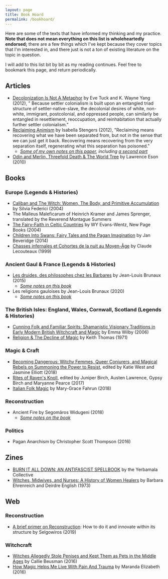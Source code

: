 ```yaml
---
layout: page
title: Book Hoard
permalink: /bookhoard/
---
```


Here are some of the texts that have informed my thinking and my practice. **Note that does not mean everything on this list is wholeheartedly endorsed;** there are a few things which I've kept because they cover topics that I'm interested in, and there just is not a ton of existing literature on the topic in question.

I will add to this list bit by bit as my reading continues. Feel free to bookmark this page, and return periodically.

## Articles

* [Decolonization Is Not A Metaphor](https://jps.library.utoronto.ca/index.php/des/article/view/18630) by Eve Tuck and K. Wayne Yang (2012), " Because settler colonialism is built upon an entangled triad structure of settler-native-slave, the decolonial desires of white, non-white, immigrant, postcolonial, and oppressed people, can similarly be entangled in resettlement, reoccupation, and reinhabitation that actually further settler colonialism."
* [Reclaiming Animism](https://www.e-flux.com/journal/36/61245/reclaiming-animism/) by Isabella Stengers (2012), "Reclaiming means recovering what we have been separated from, but not in the sense that we can just get it back. Recovering means recovering from the very separation itself, regenerating what this separation has poisoned."
     * *[Some of my own notes on this paper](/blog/2022/03/12/notes-on-isabelle-stengers-reclaiming-animism-part-one.html), including [a second part](/blog/2022/03/19/notes-on-isabelle-stengers-reclaiming-animism-part-two.html)*
* [Odin and Merlin, Threefold Death & The World Tree](https://www.jstor.org/stable/25735286?seq=1#metadata_info_tab_contents) by Lawrence Eson (2010)

## Books

### Europe (Legends & Histories)

* [Caliban and The Witch: Women, The Body, and Primitive Accumulation](https://www.akpress.org/catalog/product/view/id/789/s/calibanandthewitch/) by Silvia Federici (2004)
* The Malleus Maleficarum of Heinrich Kramer and James Sprenger, translated by the Reverend Montague Summers
* [The Fairy-Faith in Celtic Countries](https://www.gutenberg.org/files/34853/34853-h/34853-h.htm) by WY Evans-Wentz, New Page Books (2004)
* [Children Into Swans: Fairy Tales and the Pagan Imagination](https://www.jstor.org/stable/j.ctt14bs0gg) by Jan Beveridge (2014)
* [Chasses infernales et Cohortes de la nuit au Moyen-Âge](https://books.google.ca/books/about/Chasses_infernales_et_Cohortes_de_la_nui.html?id=i0rdDQAAQBAJ&redir_esc=y) by Claude Lecouteaux (1999)

### Ancient Gaul & France (Legends & Histories)

* [Les druides, des philosophes chez les Barbares](https://www.google.ca/books/edition/Les_druides/enT3rQEACAAJ?hl=fr) by Jean-Louis Brunaux (2015)
    * *[Some notes on this book](/blog/2021/09/23/druides-philosophes-chez-les-barbares-part-1.html)*
* Les religions gauloises by Jean-Louis Brunaux (2020)
    * *[Some notes on this book](/blog/2022/08/27/gaulish-religion-notes.html)*

### The British Isles: England, Wales, Cornwall, Scotland (Legends & Histories)

* [Cunning Folk and Familiar Spirits: Shamanistic Visionary Traditions in Early Modern British Witchcraft and Magic](https://books.google.ca/books/about/Cunning_Folk_and_Familiar_Spirits.html?id=qo0HmwvlS7gC&redir_esc=y) by Emma Wilby (2006)
* [Religion & The Decline of Magic](https://books.google.ca/books/about/Religion_and_the_decline_of_magic.html?id=7Ck3AQAAIAAJ&redir_esc=y) by Keith Thomas (1971)

### Magic & Craft

* [Becoming Dangerous: Witchy Femmes, Queer Conjurers, and Magical Rebels on Summoning the Power to Resist](https://www.goodreads.com/book/show/36555616-becoming-dangerous), edited by Katie West and Jasmine Elliott (2018)
* [Rites of Raven's Knoll](https://www.goodreads.com/book/show/34911233-rites-of-raven-s-knoll), edited by Juniper Birch, Austen Lawrence, Gypsy Birch and Maryanne Pearce (2017)
* [Italian Folk Magic](https://www.indiebound.org/book/9781578636181) by Mary-Grace Fahrun (2018)

### Reconstruction

* Ancient Fire by Segomâros Widugeni (2018)      
    * *[Some notes on the book](/blog/2021/10/18/notes-on-ancient-fire-by-segomaros-widugeni-2018.html)*

### Politics

* Pagan Anarchism by Christopher Scott Thompson (2016)

## Zines

* [BURN IT ALL DOWN: AN ANTIFASCIST SPELLBOOK](https://drive.google.com/file/d/0B2mqLg0R-Yc1VG41aWVvNm03Zzg/view?usp=sharing) by the Yerbamala Collective
* [Witches, Midwives, and Nurses: A History of Women Healers](https://www.marxists.org/subject/women/authors/ehrenreich-barbara/witches.htm) by Barbara Ehrenreich and Deirdre English (1973)

## Web

### Reconstruction 

* [A brief primer on Reconstruction](https://www.reddit.com/r/heathenry/comments/dit35c/a_brief_primer_on_reconstruction_how_to_do_it_and/): How to do it and innovate within its structure by Selgowiros (2019)

### Witchcraft

* [Witches Allegedly Stole Penises and Kept Them as Pets in the Middle Ages](https://www.vice.com/en/article/mbqjap/witches-allegedly-stole-penises-and-kept-them-as-pets-in-the-middle-ages) by Callie Beusman (2016)
* [How Magic Helps Me Live With Pain And Trauma](https://web.archive.org/web/20181219224855/https://medium.com/the-establishment/how-magic-helps-me-live-with-pain-and-trauma-bd56dcea5db5) by Maranda Elizabeth (2016)